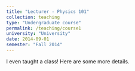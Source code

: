 ```yaml
---
title: "Lecturer - Physics 101"
collection: teaching
type: "Undergraduate course"
permalink: /teaching/course1
university: "University"
date: 2014-09-01
semester: "Fall 2014"
---
```


I even taught a class! Here are some more details.
